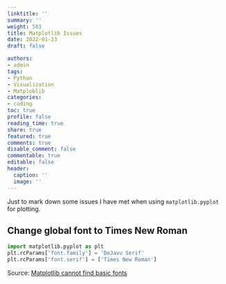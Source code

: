 ```yaml
---
linktitle: ''
summary: ''
weight: 503
title: Matplotlib Issues
date: 2022-01-23
draft: false

authors:
- admin
tags:
- Python
- Visualization
- Matploblib
categories:
- coding
toc: true
profile: false
reading_time: true
share: true
featured: true
comments: true
disable_comment: false
commentable: true
editable: false
header:
  caption: ''
  image: ''
---
```


Just to mark down some issues I have met when using `matplotlib.pyplot` for plotting. 

## Change global font to Times New Roman

```python
import matplotlib.pyplot as plt
plt.rcParams['font.family'] = 'DeJavu Serif'
plt.rcParams['font.serif'] = ['Times New Roman']
```

Source: [Matplotlib cannot find basic fonts](https://stackoverflow.com/a/66462451/4891826)